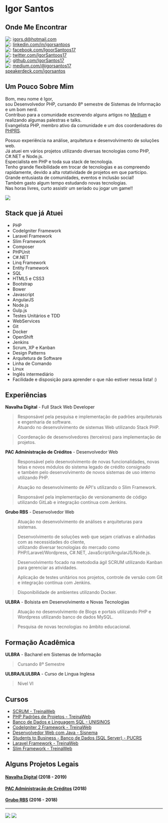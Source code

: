 # Igor Santos

## Onde Me Encontrar
![:](https://cdn3.iconfinder.com/data/icons/social-media-logos-flat-colorful-1/2048/5382_-_Outlook-20.png) [igors.d@hotmail.com](mailto:igors.d@hotmail.com)  
![:](https://cdn2.iconfinder.com/data/icons/social-icon-3/512/social_style_3_in-20.png) [linkedin.com/in/igorsantoos](https://www.linkedin.com/in/igorsantoos)  
![:](https://cdn0.iconfinder.com/data/icons/small-n-flat/24/678128-social-facebook-20.png) [facebook.com/IgoorSantoos17](https://www.facebook.com/IgoorSantoos17)  
![:](https://cdn1.iconfinder.com/data/icons/social-signature/512/Twitter_Color-20.png) [twitter.com/IgorSantoos17](https://www.twitter.com/IgorSantoos17)  
![:](https://cdn4.iconfinder.com/data/icons/ionicons/512/icon-social-github-20.png) [github.com/IgorSantos17](https://github.com/IgorSantos17)  
![:](https://cdn4.iconfinder.com/data/icons/picons-social/57/53-medium-3-20.png) [medium.com/@igorsantos17](https://medium.com/@igorsantos17)  
[speakerdeck.com/igorsantos](https://speakerdeck.com/igorsantos)


## Um Pouco Sobre Mim
Bom, meu nome é Igor,  
sou Desenvolvedor PHP, cursando 8º semestre de Sistemas de Informação e um bom nerd.  
Contribuo para a comunidade escrevendo alguns artigos no [Medium](https://medium.com/@igorsantos17) e realizando algumas palestras e talks.   
Evangelista PHP, membro ativo da comunidade e um dos coordenadores do [PHPRS](https://www.meetup.com/pt-BR/PHP-RS/).      


Possuo experiência na análise, arquitetura e desenvolvimento de soluções web.  
Já atuei em vários projetos utilizando diversas tecnologias como PHP, C#.NET e Node.js.  
Especialista em PHP e toda sua stack de tecnologia.  
Tenho grande flexibilidade em trocar de tecnologias e as compreendo rapidamente, devido a alta rotatividade de projetos em que participo.  
Grande entusiasta de comunidades, eventos e inclusão social!  
Também gasto algum tempo estudando novas tecnologias.  
Nas horas livres, curto assistir um seriado ou jogar um game!!

<a href="https://certificacao.imasters.com.br/certificates/1450">
  <img src="https://certificacao.imasters.com.br/certificates/1450/email_seal" />
</a>

## Stack que já Atuei
- PHP
- CodeIgniter Framework
- Laravel Framework
- Slim Framework
- Composer
- PHPUnit
- C#.NET
- Linq Framework
- Entity Framework
- SQL
- HTML5 e CSS3
- Bootstrap
- Bower
- Javascript
- AngularJS
- Node.js
- Gulp.js
- Testes Unitários e TDD
- WebServices
- Git
- Docker
- OpenShift
- Jenkins
- Scrum, XP e Kanban
- Design Patterns
- Arquitetura de Software
- Linha de Comando
- Linux
- Inglês intermediário
- Facilidade e disposição para aprender o que não estiver nessa lista! :)

## Experiências
**Navalha Digital** - Full Stack Web Developer
> Responsável pela pesquisa e implementação de padrões arquiteturais e engenharia de software.   
Atuando no desenvolvimento de sistemas Web utilizando Stack PHP.   

> Coordenação de desenvolvedores (terceiros) para implementação de projetos.


**PAC Administração de Créditos** - Desenvolvedor Web
> Responsável pelo desenvolvimento de novas funcionalidades, novas telas e novos módulos do sistema legado de crédito consignado  
e também pelo desenvolvimento de novos sistemas de uso interno utilizando PHP.  

> Atuação no desenvolvimento de API's utilizando o Slim Framework.  

> Responsável pela implementação de versionamento de código utilizando GitLab e integração contínua com Jenkins.

**Grubo RBS** - Desenvolvedor Web
> Atuação no desenvolvimento de análises e arquiteturas para sistemas.  

> Desenvolvimento de soluções web que sejam criativas e alinhadas com as necessidades do cliente,  
utilizando diversar tecnologias do mercado como PHP/Laravel/Wordpress, C#.NET, JavaScript/AngularJS/Node.js.  

> Desenvolvimento focado na metododia ágil SCRUM utilizando Kanban para gerenciar as atividades.  

> Aplicação de testes unitários nos projetos, controle de versão com Git e integração contínua com Jenkins.  

> Disponibilidade de ambientes utilizando Docker.

**ULBRA** - Bolsista em Desenvolvimento e Novas Tecnologias
> Atuação no desenvolvimento de Blogs e portais utilizando PHP e Wordpress utilizando banco de dados MySQL.

> Pesquisa de novas tecnologias no âmbito educacional.

## Formação Acadêmica
**ULBRA** - Bacharel em Sistemas de Informação
> Cursando 8º Semestre

**ULBRA/ILULBRA** - Curso de Lingua Inglesa 
> Nível VI

## Cursos
- [SCRUM - TreinaWeb](https://drive.google.com/file/d/0B9Jduql5E7H5NDZpZTVnUlpmbW8/view)
- [PHP Padrões de Projetos - TreinaWeb](https://drive.google.com/file/d/0B9Jduql5E7H5ZTZ0TG9oMXZQd1E/view)
- [Banco de Dados e Linguagem SQL - UNISINOS](https://drive.google.com/file/d/0B9Jduql5E7H5ZkdqaHlpMXd4QU0/view)
- [CodeIgniter 2 Framework - TreinaWeb](https://drive.google.com/file/d/0B9Jduql5E7H5VnBfdjhoMmp4Tms/view)
- [Desenvolvedor Web com Java - Sisnema](https://drive.google.com/file/d/0B9Jduql5E7H5di1CLXhzMi1hWUE/view)
- [Students to Business - Banco de Dados (SQL Server) - PUCRS](https://drive.google.com/file/d/0B9Jduql5E7H5ZUxFODJ5c3hlS0E/view)
- [Laravel Framework - TreinaWeb](https://drive.google.com/file/d/0B9Jduql5E7H5aG1RNzJVaXp4VW8/view)
- [Slim Framework - TreinaWeb](https://drive.google.com/file/d/0B9Jduql5E7H5M1MyWnM1TlE3RUU/)

## Alguns Projetos Legais

#### [Navalha Digital](projetos/navalha.md) (2018 - 2019)  
#### [PAC Administração de Créditos](projetos/pac.md) (2018)  
#### [Grubo RBS](projetos/rbs.md) (2016 - 2018)  

<hr>

[<img src="http://br.phptherightway.com/images/banners/sq-btn-125x125.png">](http://br.phptherightway.com/)
[<img src="http://www.phprs.com.br/wp-content/uploads/2016/01/phprs_logo_pq.png">](https://www.meetup.com/pt-BR/PHP-RS/)
